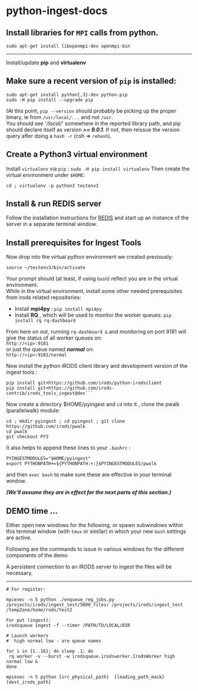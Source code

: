 # python-ingest-docs


## Install libraries for `MPI` calls from python.

```
sudo apt-get install libopenmpi-dev openmpi-bin
```

---

Install/update **pip** and **virtualenv**

##  Make sure a recent version of `pip` is installed:

```
sudo apt-get install python{,3}-dev python-pip
sudo -H pip install --upgrade pip
```

(At this point, `pip --version` should probably be picking up the proper binary, ie from `/usr/local/...` and not `/usr`.  
You should see '*/local/*' somewhere in the reported library path, and pip should declare itself as version ***>= 9.0.1***.  If not, then reissue the version query after doing a `hash -r` (csh => `rehash`).

## Create a Python3 virtual environment

Install `virtualenv` via `pip` :
`sudo -H pip install virtualenv`
Then create the virtual environment under `$HOME`:
```
cd ; virtualenv -p python3 testenv3
```

## Install & run REDIS server

Follow the installation instructions for [REDIS](https://redis.io/download) and start up an instance of the  server in a separate terminal window.


## Install prerequisites for Ingest Tools

Now drop into the virtual python environment we created previously:
```
source ~/testenv3/bin/activate
```

Your prompt should (at least, if using `bash`) reflect you are in the virtual environment.  
While in the virtual environment, install some other needed prerequisites from irods related repositories:

* Install **mpi4py** : `pip install mpi4py`
* Install **RQ** , which will be used to monitor the worker queues: `pip install rq rq-dashboard `

From here on out, running `rq-dashboard &` and monitoring on port 9181 will give the status of all worker queues on:  
  `http://<ip>:9181`  
or just the queue named ***normal*** on:  
  `http://<ip>:9181/normal`  

Now install the python iRODS client library and development version of the ingest tools :

```
pip install git+https://github.com/irods/python-irodsclient
pip install git+https://github.com/irods-contrib/irods_tools_ingest@dev```
```

Now create a directory $HOME/pyingest and `cd` into it , clone the pwalk (parallelwalk) module:  
```
cd ; mkdir pyingest ; cd pyingest ; git clone https://github.com/irods/pwalk
cd pwalk
git checkout PY3 
```

It also helps to append these lines to your `.bashrc` :  
```
PYINGESTMODULES="$HOME/pyingest"
export PYTHONPATH+=${PYTHONPATH:+:}$PYINGESTMODULES/pwalk
```  
and then `exec bash` to make sure these are effective in your terminal window.  

***(We'll assume they are in effect for the next parts of this section.)***

## DEMO time ...

Either open new windows for the following, or spawn subwindows within this terminal window (with `tmux` or similar) in which your new `bash` settings are active.

Following are the commands to issue in various windows for the different components of the demo.

A persistent connection to an iRODS server to ingest the files will be necessary.

---

 ```
# For register:

mpiexec -n 5 python ./enqueue_reg_jobs.py /projects/irods/ingest_test/5000_files/ /projects/irods/ingest_test /tempZone/home/rods/test2

For put (ingest):
irodsqueue ingest -f --timer /PATH/TO/LOCAL/DIR

# Launch workers
#  high normal low - are queue names

for i in {1..16}; do sleep .1; do
  rq worker -v --burst -w irodsqueue.irodsworker.IrodsWorker high normal low & 
done 

mpiexec -n 5 python [src_physical_path]  [leading_path_mask]  [dest_irods_path]

 ```
 
